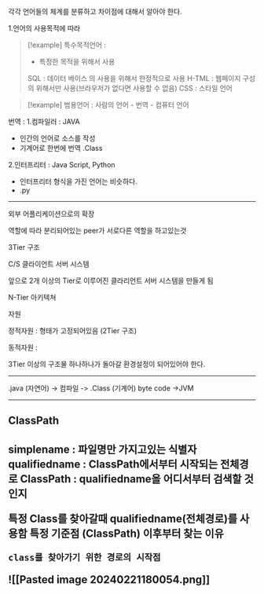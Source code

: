 
각각 언어들의 체계를 분류하고 차이점에 대해서 알아야 한다.

1.언어의 사용목적에 따라

>[!example] 특수목적언어 : 
> - 특정한 목적을 위해서 사용
> 
>SQL : 데이터 베이스 의 사용을 위해서 한정적으로 사용
H-TML : 웹페이지 구성의 위해서만 사용(브라우저가 없다면 사용할 수 없음)
CSS : 스타일 언어 

>[!example] 범용언어 : 
>사람의 언어 - 번역 - 컴퓨터 언어



번역 : 
1.컴파일러 : JAVA
- 인간의 언어로 소스를 작성
- 기계어로 한번에 번역 .Class

2.인터프리터 :  Java Script, Python
- 인터프리터 형식을 가진 언어는 비슷하다.
- .py

<hr>

외부 어플리케이션으로의 확장

역할에 따라 분리되어있는 peer가 서로다른 역할을 하고있는것

3Tier 구조

C/S 클라이언트 서버 시스템

앞으로
2개 이상의 Tier로 이루어진 클라리언트 서버 시스템을 만들게 됨

N-Tier 아키텍쳐

자원

정적자원 : 형태가 고정되어있음 (2Tier 구조)

동적자원 : 

3Tier 이상의 구조물 하나하나가 돌아갈 환경설정이 되어있어야 한다.

<hr>



.java (자연어) -> 컴파일 -> .Class (기계어) byte code ->JVM 

<hr>

<h2>ClassPath<h2>

simplename : 파일명만 가지고있는 식별자
qualifiedname : ClassPath에서부터 시작되는 전체경로
ClassPath : qualifiedname을 어디서부터 검색할 것인지

특정 Class를 찾아갈때 qualifiedname(전체경로)를 사용함
특정 기준점 (ClassPath) 이후부터 찾는 이유

`class를 찾아가기 위한 경로의 시작점`

![[Pasted image 20240221180054.png]]
